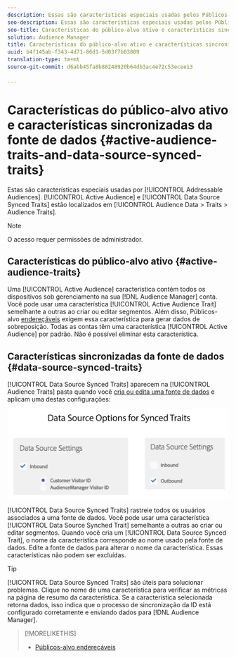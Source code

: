 ```yaml
---
description: Essas são características especiais usadas pelos Públicos-alvo endereçáveis. Público-alvo ativo e Características sincronizadas da fonte de dados estão localizados em Dados de público-alvo > Características > Características do público-alvo.
seo-description: Essas são características especiais usadas pelos Públicos-alvo endereçáveis. Público-alvo ativo e Características sincronizadas da fonte de dados estão localizados em Dados de público-alvo > Características > Características do público-alvo.
seo-title: Características do público-alvo ativo e características sincronizadas da fonte de dados
solution: Audience Manager
title: Características do público-alvo ativo e características sincronizadas da fonte de dados
uuid: b4f145ab-f343-4d71-86d1-5d03f7b03809
translation-type: tm+mt
source-git-commit: d6abb45fa8b88248920b64db3ac4e72c53ecee13

---
```



# Características do público-alvo ativo e características sincronizadas da fonte de dados {#active-audience-traits-and-data-source-synced-traits}

Estas são características especiais usadas por [!UICONTROL Addressable Audiences]. [!UICONTROL Active Audience] e [!UICONTROL Data Source Synced Traits] estão localizados em [!UICONTROL Audience Data > Traits > Audience Traits].

>[!NOTE]
>
>O acesso requer permissões de administrador.

## Características do público-alvo ativo {#active-audience-traits}

Uma [!UICONTROL Active Audience] característica contém todos os dispositivos sob gerenciamento na sua [!DNL Audience Manager] conta. Você pode usar uma característica [!UICONTROL Active Audience Trait] semelhante a outras ao criar ou editar segmentos. Além disso, Públicos-alvo [endereçáveis](../../features/addressable-audiences.md) exigem essa característica para gerar dados de sobreposição. Todas as contas têm uma característica [!UICONTROL Active Audience] por padrão. Não é possível eliminar esta característica.

## Características sincronizadas da fonte de dados {#data-source-synced-traits}

[!UICONTROL Data Source Synced Traits] aparecem na [!UICONTROL Audience Traits] pasta quando você [cria ou edita uma fonte de dados](../../features/manage-datasources.md#create-data-source) e aplicam uma destas configurações:

![](assets/datasource_synced.png)

[!UICONTROL Data Source Synced Traits] rastreie todos os usuários associados a uma fonte de dados. Você pode usar uma característica [!UICONTROL Data Source Synched Trait] semelhante a outras ao criar ou editar segmentos. Quando você cria um [!UICONTROL Data Source Synced Trait], o nome da característica corresponde ao nome usado pela fonte de dados. Edite a fonte de dados para alterar o nome da característica. Essas características não podem ser excluídas.

>[!TIP]
>
>[!UICONTROL Data Source Synced Traits] são úteis para solucionar problemas. Clique no nome de uma característica para verificar as métricas na página de resumo da característica. Se a característica selecionada retorna dados, isso indica que o processo de sincronização da ID está configurado corretamente e enviando dados para [!DNL Audience Manager].

>[!MORELIKETHIS]
>
>* [Públicos-alvo endereçáveis](../../features/addressable-audiences.md)

